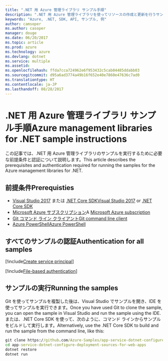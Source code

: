 ```yaml
---
title: ".NET 用 Azure 管理ライブラリ サンプル手順"
description: ".NET 用 Azure 管理ライブラリを使ってリソースの作成と更新を行うサンプル コードを入手してください。"
keywords: "Azure, .NET, SDK, API, サンプル, 例"
author: camsoper
ms.author: casoper
manager: douge
ms.date: 06/20/2017
ms.topic: article
ms.prod: azure
ms.technology: azure
ms.devlang: dotnet
ms.service: multiple
ms.assetid: 
ms.openlocfilehash: ffda7cca724962e6f953432c5cab04485ddabb03
ms.sourcegitcommit: d95a6ad3774a49b16f652e40e7860e47636c7ad0
ms.translationtype: HT
ms.contentlocale: ja-JP
ms.lasthandoff: 08/28/2017
---
```

# <a name="azure-management-libraries-for-net-sample-instructions"></a><span data-ttu-id="49a67-104">.NET 用 Azure 管理ライブラリ サンプル手順</span><span class="sxs-lookup"><span data-stu-id="49a67-104">Azure management libraries for .NET sample instructions</span></span>

<span data-ttu-id="49a67-105">この記事では、.NET 用 Azure 管理ライブラリのサンプルを実行するために必要な前提条件と認証について説明します。</span><span class="sxs-lookup"><span data-stu-id="49a67-105">This article describes the prerequisites and authentication required for running the samples for the Azure management libraries for .NET.</span></span>

## <a name="prerequisties"></a><span data-ttu-id="49a67-106">前提条件</span><span class="sxs-lookup"><span data-stu-id="49a67-106">Prerequisties</span></span> 

* [<span data-ttu-id="49a67-107">Visual Studio 2017](https://www.visualstudio.com/vs/) または [.NET Core SDK</span><span class="sxs-lookup"><span data-stu-id="49a67-107">Visual Studio 2017](https://www.visualstudio.com/vs/) or [.NET Core SDK</span></span>](https://www.microsoft.com/net/download/core)
* <span data-ttu-id="49a67-108">[Microsoft Azure サブスクリプション](https://azure.microsoft.com/free/)</span><span class="sxs-lookup"><span data-stu-id="49a67-108">A [Microsoft Azure subscription](https://azure.microsoft.com/free/)</span></span>
* [<span data-ttu-id="49a67-109">Git コマンド ライン クライアント</span><span class="sxs-lookup"><span data-stu-id="49a67-109">Git command line client</span></span>](https://git-scm.com/)
* [<span data-ttu-id="49a67-110">Azure PowerShell</span><span class="sxs-lookup"><span data-stu-id="49a67-110">Azure PowerShell</span></span>](https://docs.microsoft.com/en-us/powershell/azure/install-azurerm-ps)

## <a name="authentication-for-all-samples"></a><span data-ttu-id="49a67-111">すべてのサンプルの認証</span><span class="sxs-lookup"><span data-stu-id="49a67-111">Authentication for all samples</span></span>

[!include[Create service principal](includes/create-sp.md)]

[!include[File-based authentication](includes/file-based-auth.md)]

## <a name="running-the-samples"></a><span data-ttu-id="49a67-112">サンプルの実行</span><span class="sxs-lookup"><span data-stu-id="49a67-112">Running the samples</span></span>

<span data-ttu-id="49a67-113">Git を使ってサンプルを複製した後は、Visual Studio でサンプルを開き、IDE を使ってサンプルを実行できます。</span><span class="sxs-lookup"><span data-stu-id="49a67-113">Once you have used Git to clone the sample, you can open the sample in Visual Studio and run the sample using the IDE.</span></span>  <span data-ttu-id="49a67-114">または、.NET Core SDK を使って、次のように、コマンド ラインからサンプルをビルドして実行します。</span><span class="sxs-lookup"><span data-stu-id="49a67-114">Alternatively, use the .NET Core SDK to build and run the sample from the command line, like this:</span></span>

```cmd
git clone https://github.com/Azure-Samples/app-service-dotnet-configure-deployment-sources-for-web-apps.git
cd app-service-dotnet-configure-deployment-sources-for-web-apps
dotnet restore
dotnet run
```
